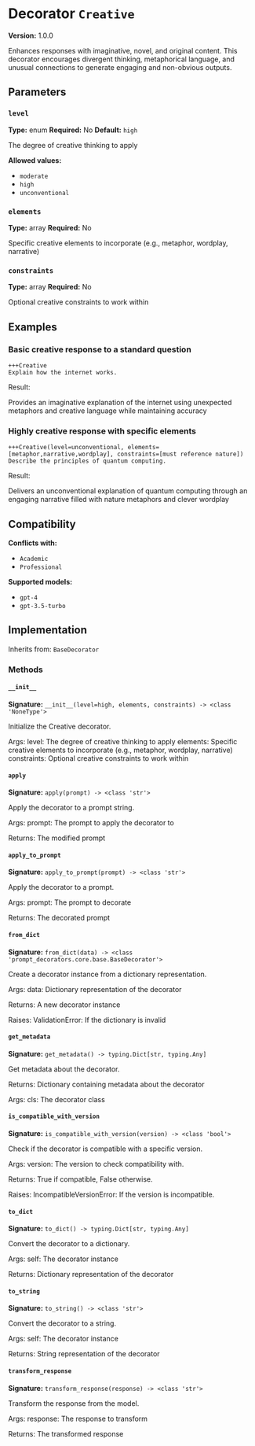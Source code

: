 # Decorator `Creative`

**Version:** 1.0.0

Enhances responses with imaginative, novel, and original content. This decorator encourages divergent thinking, metaphorical language, and unusual connections to generate engaging and non-obvious outputs.

## Parameters

### `level`

**Type:** enum
**Required:** No
**Default:** `high`

The degree of creative thinking to apply

**Allowed values:**

- `moderate`
- `high`
- `unconventional`

### `elements`

**Type:** array
**Required:** No

Specific creative elements to incorporate (e.g., metaphor, wordplay, narrative)

### `constraints`

**Type:** array
**Required:** No

Optional creative constraints to work within

## Examples

### Basic creative response to a standard question

```
+++Creative
Explain how the internet works.
```

Result:

Provides an imaginative explanation of the internet using unexpected metaphors and creative language while maintaining accuracy

### Highly creative response with specific elements

```
+++Creative(level=unconventional, elements=[metaphor,narrative,wordplay], constraints=[must reference nature])
Describe the principles of quantum computing.
```

Result:

Delivers an unconventional explanation of quantum computing through an engaging narrative filled with nature metaphors and clever wordplay

## Compatibility

**Conflicts with:**

- `Academic`
- `Professional`

**Supported models:**

- `gpt-4`
- `gpt-3.5-turbo`

## Implementation

Inherits from: `BaseDecorator`

### Methods

#### `__init__`

**Signature:** `__init__(level=high, elements, constraints) -> <class 'NoneType'>`

Initialize the Creative decorator.

Args:
    level: The degree of creative thinking to apply
    elements: Specific creative elements to incorporate (e.g., metaphor, wordplay, narrative)
    constraints: Optional creative constraints to work within

#### `apply`

**Signature:** `apply(prompt) -> <class 'str'>`

Apply the decorator to a prompt string.

Args:
    prompt: The prompt to apply the decorator to


Returns:
    The modified prompt

#### `apply_to_prompt`

**Signature:** `apply_to_prompt(prompt) -> <class 'str'>`

Apply the decorator to a prompt.

Args:
    prompt: The prompt to decorate

Returns:
    The decorated prompt

#### `from_dict`

**Signature:** `from_dict(data) -> <class 'prompt_decorators.core.base.BaseDecorator'>`

Create a decorator instance from a dictionary representation.

Args:
    data: Dictionary representation of the decorator

Returns:
    A new decorator instance

Raises:
    ValidationError: If the dictionary is invalid

#### `get_metadata`

**Signature:** `get_metadata() -> typing.Dict[str, typing.Any]`

Get metadata about the decorator.

Returns:
    Dictionary containing metadata about the decorator


Args:
    cls: The decorator class

#### `is_compatible_with_version`

**Signature:** `is_compatible_with_version(version) -> <class 'bool'>`

Check if the decorator is compatible with a specific version.

Args:
    version: The version to check compatibility with.


Returns:
    True if compatible, False otherwise.


Raises:
    IncompatibleVersionError: If the version is incompatible.

#### `to_dict`

**Signature:** `to_dict() -> typing.Dict[str, typing.Any]`

Convert the decorator to a dictionary.

Args:
    self: The decorator instance

Returns:
    Dictionary representation of the decorator

#### `to_string`

**Signature:** `to_string() -> <class 'str'>`

Convert the decorator to a string.

Args:
    self: The decorator instance

Returns:
    String representation of the decorator

#### `transform_response`

**Signature:** `transform_response(response) -> <class 'str'>`

Transform the response from the model.

Args:
    response: The response to transform

Returns:
    The transformed response
